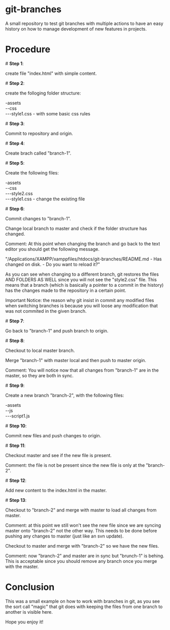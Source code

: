 # git-branches
A small repository to test git branches with multiple actions to have an easy history on how to manage development of new features in projects.

# Procedure

\# **Step 1**:

create file "index.html" with simple content.

\# **Step 2**:

create the folloging folder structure:

-assets<br/>
--css<br/>
---style1.css - with some basic css rules<br/>

\# **Step 3**:

Commit to repository and origin.

\# **Step 4**:

Create brach called "branch-1".

\# **Step 5**:

Create the following files:

-assets<br/>
--css<br/>
---style2.css<br/>
---style1.css - change the existing file<br/>

\# **Step 6**:

Commit changes to "branch-1".

Change local branch to master and check if the folder structure has changed.

Comment: At this point when changing the branch and go back to the text editor you should get the following message.

"/Applications/XAMPP/xamppfiles/htdocs/git-branches/README.md - Has changed on disk. - Do you want to reload it?"

As you can see when changing to a different branch, git restores the files AND FOLDERS AS WELL since you will not see the "style2.css" file. This means that a branch (which is basically a pointer to a commit in the history) has the changes made to the repository in a certain point.

Important Notice: the reason why git insist in commit any modified files when switching branches is because you will loose any modification that was not commited in the given branch.

\# **Step 7**:

Go back to "branch-1" and push branch to origin.

\# **Step 8**:

Checkout to local master branch.

Merge "branch-1" with master local and then push to master origin.

Comment: You will notice now that all changes from "branch-1" are in the master, so they are both in sync.

\# **Step 9**:

Create a new branch "branch-2", with the following files:

-assets<br/>
--js<br/>
---script1.js<br/>

\# **Step 10**:

Commit new files and push changes to origin.

\# **Step 11**:

Checkout master and see if the new file is present.

Comment: the file is not be present since the new file is only at the "branch-2".

\# **Step 12**:

Add new content to the index.html in the master.

\# **Step 13**:

Checkout to "branch-2" and merge with master to load all changes from master.

Comment: at this point we still won't see the new file since we are syncing master onto "branch-2" not the other way. This needs to be done before pushing any changes to master (just like an svn update).

Checkout to master and merge with "branch-2" so we have the new files.

Comment: now "branch-2" and master are in sync but "brunch-1" is behing. This is acceptable since you should remove any branch once you merge with the master.


# Conclusion

This was a small example on how to work with branches in git, as you see the sort call "magic" that git does with keeping the files from one branch to another is visible here.

Hope you enjoy it!